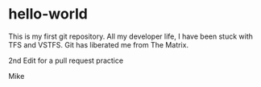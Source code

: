 # hello-world
This is my first git repository. All my developer life, I have been stuck with TFS and VSTFS. Git has liberated me from The Matrix.

2nd Edit for a pull request practice

Mike
